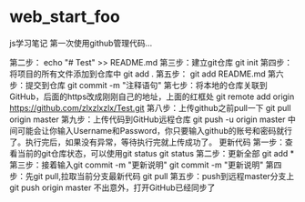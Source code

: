 # web_start_foo
js学习笔记
第一次使用github管理代码...

第二步：
echo "# Test" >> README.md
第三步：建立git仓库
git init
第四步：将项目的所有文件添加到仓库中
git add .
第五步：
git add README.md
第六步：提交到仓库
git commit -m "注释语句"
第七步：将本地的仓库关联到GitHub，后面的https改成刚刚自己的地址，上面的红框处
git remote add origin https://github.com/zlxzlxzlx/Test.git
第八步：上传github之前pull一下
git pull origin master
第九步：上传代码到GitHub远程仓库
git push -u origin master
中间可能会让你输入Username和Password，你只要输入github的账号和密码就行了。执行完后，如果没有异常，等待执行完就上传成功了。
更新代码
第一步：查看当前的git仓库状态，可以使用git status
git status
第二步：更新全部
git add *
第三步：接着输入git commit -m "更新说明"
git commit -m "更新说明"
第四步：先git pull,拉取当前分支最新代码
git pull
第五步：push到远程master分支上
git push origin master
不出意外，打开GitHub已经同步了